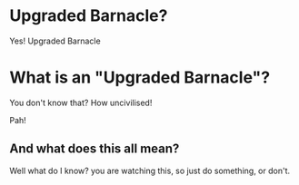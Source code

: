 # Upgraded Barnacle?

Yes! Upgraded Barnacle

# What is an "Upgraded Barnacle"?

You don't know that? How uncivilised!

Pah!

## And what does this all mean?

Well what do I know? you are watching this, so just do something, or don't.
